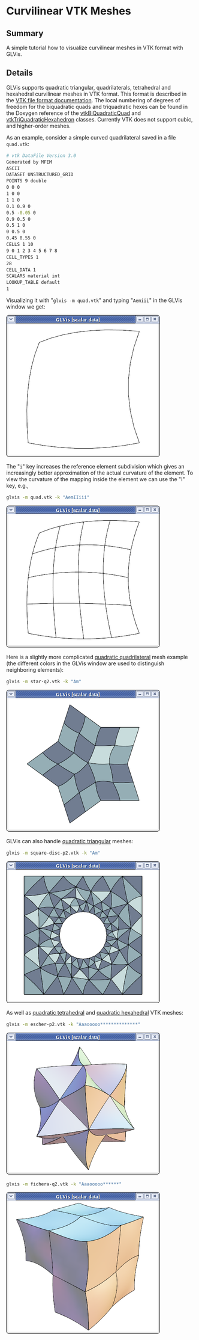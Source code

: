 # Curvilinear VTK Meshes

## Summary

A simple tutorial how to visualize curvilinear meshes in VTK format with GLVis.

## Details

GLVis supports quadratic triangular, quadrilaterals, tetrahedral and hexahedral curvilinear meshes in VTK format. This format is described in the [VTK file format documentation](http://vtk.org/VTK/img/file-formats.pdf). The local numbering of degrees of freedom for the biquadratic quads and triquadratic hexes can be found in the Doxygen reference of the [vtkBiQuadraticQuad](http://www.vtk.org/doc/release/5.6/html/a00185.html) and [vtkTriQuadraticHexahedron](http://www.vtk.org/doc/release/5.6/html/a02039.html) classes. Currently VTK does not support cubic, and higher-order meshes.

As an example, consider a simple curved quadrilateral saved in a file `quad.vtk`:
```sh
# vtk DataFile Version 3.0
Generated by MFEM
ASCII
DATASET UNSTRUCTURED_GRID
POINTS 9 double
0 0 0
1 0 0
1 1 0
0.1 0.9 0
0.5 -0.05 0
0.9 0.5 0
0.5 1 0
0 0.5 0
0.45 0.55 0
CELLS 1 10
9 0 1 2 3 4 5 6 7 8
CELL_TYPES 1
28
CELL_DATA 1
SCALARS material int
LOOKUP_TABLE default
1
```
Visualizing it with "`glvis -m quad.vtk`" and typing "`Aemiii`" in the GLVis window we get:

![](img/quad-vtk.png)

The "`i`" key increases the reference element subdivision which gives an increasingly better approximation of the actual curvature of the element. To view the curvature of the mapping inside the element we can use the "I" key, e.g.,
```sh
glvis -m quad.vtk -k "AemIIiii"
```
![](img/quad-vtk-2.png)

Here is a slightly more complicated [quadratic quadrilateral](https://github.com/mfem/mfem/blob/master/data/star-q2.vtk) mesh example (the different colors in the GLVis window are used to distinguish neighboring elements):
```sh
glvis -m star-q2.vtk -k "Am"
```
![](img/star-q2-vtk.png)

GLVis can also handle [quadratic triangular](https://github.com/mfem/mfem/blob/master/data/square-disc-p2.vtk) meshes:
```sh
glvis -m square-disc-p2.vtk -k "Am"
```
![](img/square-disc-p2-vtk.png)

As well as [quadratic tetrahedral](https://github.com/mfem/mfem/blob/master/data/escher-p2.vtk) and [quadratic hexahedral](https://github.com/mfem/mfem/blob/master/data/fichera-q2.vtk) VTK meshes:
```sh
glvis -m escher-p2.vtk -k "Aaaooooo**************"
```
![](img/escher-p2-vtk.png)
```sh
glvis -m fichera-q2.vtk -k "Aaaooooo******"
```
![](img/fichera-q2-vtk.png)
